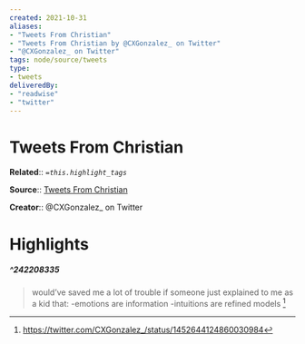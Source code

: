 ```yaml
---
created: 2021-10-31
aliases:
- "Tweets From Christian"
- "Tweets From Christian by @CXGonzalez_ on Twitter"
- "@CXGonzalez_ on Twitter"
tags: node/source/tweets
type: 
- tweets
deliveredBy: 
- "readwise"
- "twitter"
---
```

# Tweets From Christian

**Related**:: 
*`=this.highlight_tags`*

**Source**:: [Tweets From Christian](https://twitter.com/CXGonzalez_)

**Creator**:: @CXGonzalez_ on Twitter

# Highlights
##### ^242208335
  
> would’ve saved me a lot of trouble if someone just explained to me as a kid that:
> -emotions are information
> -intuitions are refined models 
  [^242208335]

[^242208335]:  https://twitter.com/CXGonzalez_/status/1452644124860030984


